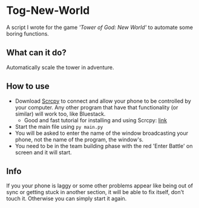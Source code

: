 # Tog-New-World
A script I wrote for the game *'Tower of God: New World'* to automate some boring functions.

## What can it do?
Automatically scale the tower in adventure.

## How to use
- Download [Scrcpy](https://github.com/Genymobile/scrcpy) to connect and allow your phone to be controlled by your computer. Any other program that have that functionality (or similar) will work too, like Bluestack.
  - Good and fast tutorial for installing and using Scrcpy: [link](https://www.youtube.com/watch?v=2y35SPOaNWk&t=193s)
- Start the main file using `py main.py`
- You will be asked to enter the name of the window broadcasting your phone, not the name of the program, the window's.
- You need to be in the team building phase with the red 'Enter Battle' on screen and it will start.

## Info
If you your phone is laggy or some other problems appear like being out of sync or getting stuck in another section, it will be able to fix itself, don't touch it.
Otherwise you can simply start it again.
  
